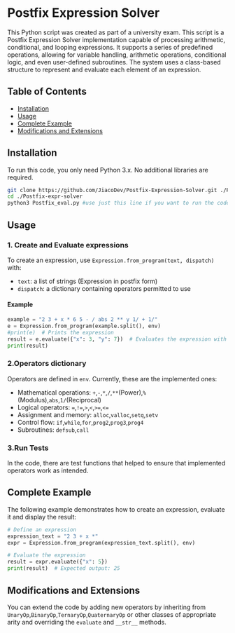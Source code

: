 # Postfix Expression Solver

This Python script was created as part of a university exam. This script is a Postfix Expression Solver implementation capable of processing arithmetic, conditional, and looping expressions. It supports a series of predefined operations, allowing for variable handling, arithmetic operations, conditional logic, and even user-defined subroutines. The system uses a class-based structure to represent and evaluate each element of an expression.

## Table of Contents

- [Installation](#installation)
- [Usage](#usage)
- [Complete Example](#complete-example)
- [Modifications and Extensions](#modifications-and-extensions)

## Installation

To run this code, you only need Python 3.x. No additional libraries are required.

```bash
git clone https://github.com/JiacoDev/Postfix-Expression-Solver.git ./Postfix-expr-solver
cd ./Postfix-expr-solver
python3 Postfix_eval.py #use just this line if you want to run the code after you already downloaded the script
```

## Usage
### 1. Create and Evaluate expressions

To create an expression, use `Expression.from_program(text, dispatch)` with:
- `text`: a list of strings (Expression in postfix form)
- `dispatch`: a dictionary containing operators permitted to use

#### Example
```python
example = "2 3 + x * 6 5 - / abs 2 ** y 1/ + 1/"
e = Expression.from_program(example.split(), env)
#print(e)  # Prints the expression
result = e.evaluate({"x": 3, "y": 7})  # Evaluates the expression with x=3 and y=7
print(result)
```

### 2.Operators dictionary

Operators are defined in `env`. Currently, these are the implemented ones:
- Mathematical operations: `+`,`-`,`*`,`/`,`**`(Power),`%`(Modulus),`abs`,`1/`(Reciprocal)
- Logical operators: `=`,`!=`,`>`,`<`,`>=`,`<=`
- Assignment and memory: `alloc`,`valloc`,`setq`,`setv`
- Control flow: `if`,`while`,`for`,`prog2`,`prog3`,`prog4`
- Subroutines: `defsub`,`call`

### 3.Run Tests

In the code, there are test functions that helped to ensure that implemented operators work as intended.

## Complete Example

The following example demonstrates how to create an expression, evaluate it and display the result:

```python
# Define an expression
expression_text = "2 3 + x *"
expr = Expression.from_program(expression_text.split(), env)

# Evaluate the expression
result = expr.evaluate({"x": 5})
print(result)  # Expected output: 25
```

## Modifications and Extensions

You can extend the code by adding new operators by inheriting from `UnaryOp`,`BinaryOp`,`TernaryOp`,`QuaternaryOp` or other classes of appropriate arity and overriding the `evaluate` and `__str__` methods.
